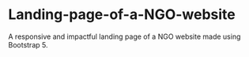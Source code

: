 # Landing-page-of-a-NGO-website
A responsive and impactful landing page of a NGO website made using Bootstrap 5.
